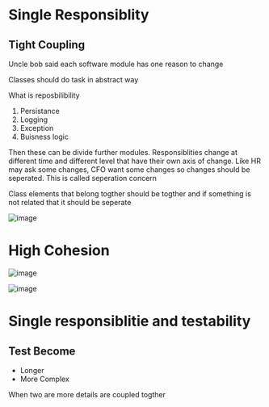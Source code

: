 # Single Responsiblity

## Tight Coupling
Uncle bob said each software module has one reason to change

Classes should do task in abstract way

What is reposbilibility

1. Persistance
2. Logging  
4. Exception
5. Buisness logic

Then these can be divide further modules. Responsiblities change at different time and different level that have their own axis of change. Like HR may ask some changes, CFO want some changes so changes should be seperated. This is called seperation concern 

Class elements that belong togther should be togther and if something is not related that it should be seperate

![image](https://user-images.githubusercontent.com/3725274/146653612-a38584bc-b15e-4f14-90b7-bf867af9da0e.png)

# High Cohesion

![image](https://user-images.githubusercontent.com/3725274/146653694-38eb8e92-a648-48d4-a191-9e985c5e5a69.png)

![image](https://user-images.githubusercontent.com/3725274/146653727-9835065d-ad39-4824-a6e9-20857e75e560.png)


# Single responsiblitie and testability
## Test Become
- Longer
- More Complex


When two are more details are coupled togther
